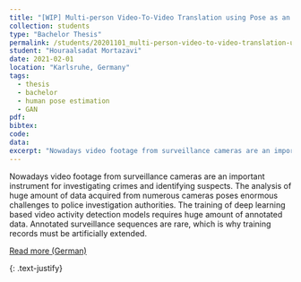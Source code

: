 ```yaml
---
title: "[WIP] Multi-person Video-To-Video Translation using Pose as an Intermediate Representation Camera in Surveillance Videos"
collection: students
type: "Bachelor Thesis"
permalink: /students/20201101_multi-person-video-to-video-translation-using-pose-as-an-intermediate-representation
student: "Houraalsadat Mortazavi"
date: 2021-02-01
location: "Karlsruhe, Germany"
tags: 
  - thesis
  - bachelor
  - human pose estimation
  - GAN 
pdf:
bibtex:
code: 
data: 
excerpt: "Nowadays video footage from surveillance cameras are an important instrument for investigating crimes and identifying suspects. The analysis of huge amount of data acquired from numerous cameras poses enormous challenges to police investigation ..."
---
```


Nowadays video footage from surveillance cameras are an important instrument for investigating crimes and identifying suspects. The analysis of huge amount of data acquired from numerous cameras poses enormous challenges to police investigation authorities. The training of deep learning based video activity detection models requires huge amount of annotated data.
Annotated surveillance sequences are rare, which is why training records must be artificially extended.


<a href="https://mickaelcormier.github.io/files/opening/20200409_ba_v2v_translation_cormier.pdf" target="_blank">Read more (German)</a>

{: .text-justify}